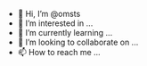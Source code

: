 - 👋 Hi, I’m @omsts
- 👀 I’m interested in ...
- 🌱 I’m currently learning ...
- 💞️ I’m looking to collaborate on ...
- 📫 How to reach me ...

<!---
omsts/omsts is a ✨ special ✨ repository because its `README.md` (this file) appears on your GitHub profile.
You can click the Preview link to take a look at your changes.
--->
